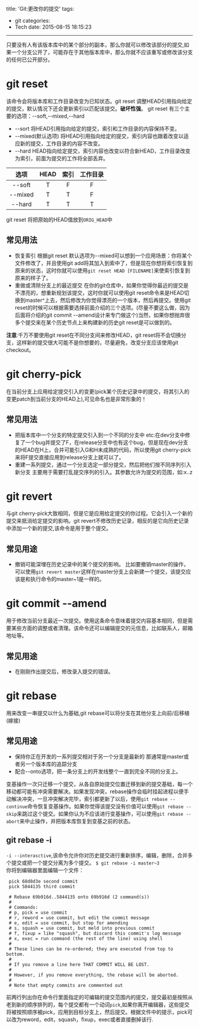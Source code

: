 title: 'Git:更改你的提交'
tags:
  - git
categories:
  - Tech
date: 2015-08-15 18:15:23
---

只要没有人有该版本库中的某个部分的副本，那么你就可以修改该部分的提交,如果一个分支公开了，可能存在于其他版本库中，那么你就不应该重写或修改该分支的任何已公开部分。
# git reset 
该命令会将版本库和工作目录改变为已知状态。git reset 调整HEAD引用指向给定的提交，默认情况下还会更新索引以匹配该提交。**破坏性强**。
git reset 有三个主要的选项：\--soft,\--mixed,\--hard
* \--sort
    将HEAD引用指向给定的提交，索引和工作目录的内容保持不变。
* \--mixed(默认选项)
    将HEAD引用指向给定的提交，索引内容也跟着改变以适应新的提交，工作目录的内容不改变。
* \--hard
    HEAD指向给定提交，索引内容也改变以符合新HEAD，工作目录改变为索引，前面为提交的工作将全部丢弃。

|选项|HEAD|索引|工作目录|
|:---------:|:-----------:|:------------:|:-----------:|
|\--soft|T|F|F|
|\--mixed|T|T|F|
|\--hard|T|T|T|
git reset 将把原始的HEAD值放到`ORIG_HEAD`中
<!--more-->
## 常见用法
* 恢复索引
    根据git reset 默认选项为--mixed可以想到一个应用场景：你将某个文件修改了，并且使用git add将其加入到索中了，但是现在你想将索引恢复到原来的状态，这时你就可以使用`git reset HEAD [FILENAME]`来使索引恢复到原来的样子了。
* 重做或清除分支上的最近提交
    在你的git仓库中，如果你觉得你最近的提交是不漂亮的，想重新规划该提交，这时你就可以使用git reset命令来是HEAD切换到master^上去，然后修改为你觉得漂亮的一个版本，然后再提交。使用git reset的时候可以根据需要选择前面介绍的三个选项。(尽量不要这么做，因为后面将介绍的git commit --amend设计来专门做这个)当然，如果你想抛弃很多个提交来在某个历史节点上来构建新的历史git reset是可以做到的。

**注意**:千万不要使用git reset在不同分支间来修改HEAD，git reset将不会切换分支，这样新的提交很大可能不是你想要的，尽量避免，改变分支应该使用git checkout。
# git cherry-pick
在当前分支上应用给定提交引入的变更(pick某个历史记录中的提交，将其引入的变更patch到当前分支的HEAD上),可见命名也是非常形象的！
## 常见用法
- 把版本库中一个分支的特定提交引入到一个不同的分支中
    etc:在dev分支中修复了一个bug并提交了F，在release分支中也有这个bug，但是现在dev分支的HEAD在H上，合并可能引入G和H未成熟的代码，所以使用git cherry-pick来将F提交直接应用到release分支上就可以了。
- 重建一系列提交，通过一个分支选定一部分提交，然后把他们按不同序列引入新分支
    主要用于需要打乱提交序列的引入。其参数允许为提交的范围，如:x..z

# git revert
与git cherry-pick大致相同，但是它是应用给定提交的你过程。它会引入一个新的提交来抵消给定提交的影响。git revert不修改历史记录，相反的是它向历史记录中添加一个新的提交,该命令是用于整个提交。
## 常见用途
- 撤销可能深埋在历史记录中的某个提交的影响。
    比如要撤销master的操作，可以使用`git revert master`这样在master分支上会新建一个提交，该提交应该是和执行命令的master~1是一样的。

# git commit --amend
用于修改当前分支最近一次提交。使用这条命令意味着提交内容基本相同，但是需要某些方面的调整或者清理。该命令还可以编辑提交的元信息，比如联系人，邮箱地址等。
## 常见用途
- 在刚刚作出提交后，修改录入提交的错误。

# git rebase
用来改变一串提交以什么为基础,git rebase可以将分支在其他分支上向前/后移植(嫁接)
## 常见用途
- 保持你正在开发的一系列提交相对于另一个分支是最新的
    那通常是master或者另一个版本库的追踪分支
- 配合--onto选项，把一条分支上的开发线整个一直到完全不同的分支上。

变基操作一次只迁移一个提交，从各自原始提交位置迁移到新的提交基础，每一个移动都可能有冲突需要解决。如果发现冲突，rebase操作会临时挂起进程以便手动解决冲突，一旦冲突解决完毕，索引都更新了以后，使用`git rebase --continue`命令恢复变基操作。如果你觉得该提交没有价值可以使用`git rebase --skip`来跳过这个提交。如果你认为不应该进行变基操作，可以使用`git rebase --abort`来中止操作，并把版本库恢复到变基之前的状态。
## git rebase -i
`-i --interasctive`,该命令允许你对历史提交进行重新排序，编辑，删除，合并多个提交或把一个提交分离为多个提交。
`$ git rebase -i master~3`  
你将到编辑器里面编辑一个文件：
```
 pick 68d8d3e second commit
 pick 5844135 third commit

 # Rebase 69b916d..5844135 onto 69b916d (2 command(s))
 #
 # Commands:
 # p, pick = use commit
 # r, reword = use commit, but edit the commit message
 # e, edit = use commit, but stop for amending
 # s, squash = use commit, but meld into previous commit
 # f, fixup = like "squash", but discard this commit's log message
 # x, exec = run command (the rest of the line) using shell
 #
 # These lines can be re-ordered; they are executed from top to bottom.
 #
 # If you remove a line here THAT COMMIT WILL BE LOST.
 #
 # However, if you remove everything, the rebase will be aborted.
 #
 # Note that empty commits are commented out
```
前两行列出你在命令行里面指定的可编辑的提交范围内的提交，提交最初是按照从老到新的顺序排列的，每个提交都有一个动词`pick`,如果你离开编辑器，这些提交将被按照顺序被pick，应用到目标分支上，然后提交。根据文件中的提示，pick可以改为reword，edit，squash，fixup，exec或者直接删掉该行.
